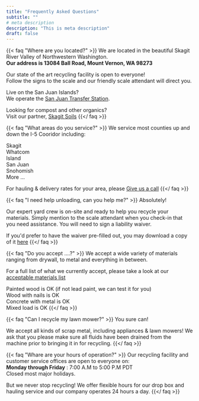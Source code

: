 ```yaml
---
title: "Frequently Asked Questions"
subtitle: ""
# meta description
description: "This is meta description"
draft: false
---
```



{{< faq "Where are you located?" >}}
We are located in the beautiful Skagit River Valley of Northwestern Washington. 
<br>**Our address is 13084 Ball Road, Mount Vernon, WA 98273**

Our state of the art recycling facility is open to everyone! <br>
Follow the signs to the scale and our friendly scale attendant will direct you.

Live on the San Juan Islands? <br>
We operate the [San Juan Transfer Station](https://sanjuantransferstation.com).

Looking for compost and other organics?<br>
Visit our partner, [Skagit Soils](https://skagitsoilsinc.com)
{{</ faq >}}

{{< faq "What areas do you service?" >}}
We service most counties up and down the I-5 Cooridor including:

<i class="fas fa-check-square"></i> Skagit <br>
<i class="fas fa-check-square"></i> Whatcom <br>
<i class="fas fa-check-square"></i> Island <br>
<i class="fas fa-check-square"></i> San Juan <br>
<i class="fas fa-check-square"></i> Snohomish <br>
<i class="fas fa-check-square"></i> More ...

For hauling & delivery rates for your area, please [Give us a call](/contact)
{{</ faq >}}

{{< faq "I need help unloading, can you help me?" >}}
Absolutely!

Our expert yard crew is on-site and ready to help you recycle your materials. Simply mention to the scale attendant when you check-in that you need assistance. You will need to sign a liability waiver.

If you'd prefer to have the waiver pre-filled out, you may download a copy of it [here](#)
{{</ faq >}}

{{< faq "Do you accept ....?" >}}
We accept a wide variety of materials ranging from drywall, to metal and everything in between.

For a full list of what we currently accept, please take a look at our [acceptable materials list](#)

<i class="fas fa-check-square"></i> Painted wood is OK (if not lead paint, we can test it for you) <br>
<i class="fas fa-check-square"></i> Wood with nails is OK <br>
<i class="fas fa-check-square"></i> Concrete with metal is OK <br>
<i class="fas fa-check-square"></i> Mixed load is OK
{{</ faq >}}

{{< faq "Can I recycle my lawn mower?" >}}
You sure can!

We accept all kinds of scrap metal, including appliances & lawn mowers! We ask that you please make sure all fluids have been drained from the machine prior to bringing it in for recycling. 
{{</ faq >}}

{{< faq "Whare are your hours of operation?" >}}
Our recycling facility and customer service offices are open to everyone on: <br>
**Monday through Friday** : 7:00 A.M to 5:00 P.M PDT <br>
Closed most major holidays.

But we never stop recycling! We offer flexible hours for our drop box and hauling service and our company operates 24 hours a day.
{{</ faq >}}


